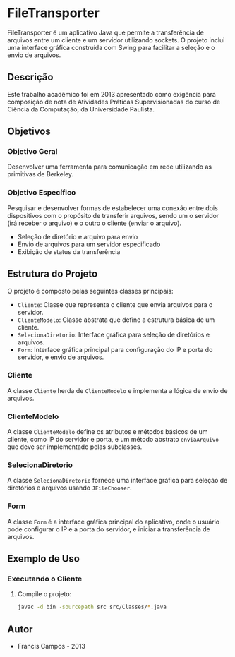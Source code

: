 # FileTransporter

FileTransporter é um aplicativo Java que permite a transferência de arquivos entre um cliente e um servidor utilizando sockets. O projeto inclui uma interface gráfica construída com Swing para facilitar a seleção e o envio de arquivos.

## Descrição

Este trabalho acadêmico foi em 2013 apresentado como exigência para composição de nota de Atividades Práticas Supervisionadas do curso de Ciência da Computação, da Universidade Paulista.

## Objetivos

### Objetivo Geral
Desenvolver uma ferramenta para comunicação em rede utilizando as primitivas de Berkeley.

### Objetivo Específico
Pesquisar e desenvolver formas de estabelecer uma conexão entre dois dispositivos com o propósito de transferir arquivos, sendo um o servidor (irá receber o arquivo) e o outro o cliente (enviar o arquivo).


- Seleção de diretório e arquivo para envio
- Envio de arquivos para um servidor especificado
- Exibição de status da transferência

## Estrutura do Projeto

O projeto é composto pelas seguintes classes principais:

- `Cliente`: Classe que representa o cliente que envia arquivos para o servidor.
- `ClienteModelo`: Classe abstrata que define a estrutura básica de um cliente.
- `SelecionaDiretorio`: Interface gráfica para seleção de diretórios e arquivos.
- `Form`: Interface gráfica principal para configuração do IP e porta do servidor, e envio de arquivos.

### Cliente

A classe `Cliente` herda de `ClienteModelo` e implementa a lógica de envio de arquivos.

### ClienteModelo

A classe `ClienteModelo` define os atributos e métodos básicos de um cliente, como IP do servidor e porta, e um método abstrato `enviaArquivo` que deve ser implementado pelas subclasses.

### SelecionaDiretorio

A classe `SelecionaDiretorio` fornece uma interface gráfica para seleção de diretórios e arquivos usando `JFileChooser`.

### Form

A classe `Form` é a interface gráfica principal do aplicativo, onde o usuário pode configurar o IP e a porta do servidor, e iniciar a transferência de arquivos.

## Exemplo de Uso

### Executando o Cliente

1. Compile o projeto:
   ```sh
   javac -d bin -sourcepath src src/Classes/*.java

## Autor 
- Francis Campos - 2013
